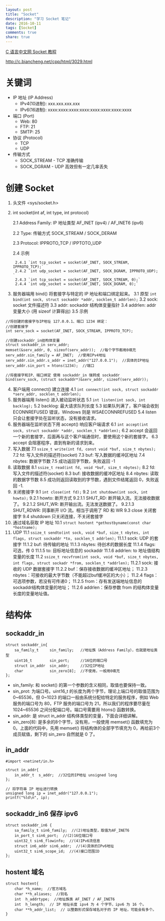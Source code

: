 ```yaml
---
layout: post
title: "Socket"
description: "学习 Socket 笔记"
date: 2016-10-11
tags: [Socket]
comments: true
share: true
---
```


[C 语言中文网 Socket 教程](http://c.biancheng.net/cpp/html/3029.html)

http://c.biancheng.net/cpp/html/3029.html

# 关键词

* IP 地址 (IP Address)
	* IPv4(10进制): xxx.xxx.xxx.xxx
	* IPv6(16进制): xxxx:xxxx:xxxx:xxxx:xxxx:xxxx:xxxx:xxxx
* 端口 (Port)
	* Web: 80
	* FTP: 21
	* SMTP: 25
* 协议 (Protocol)
	* TCP
	* UDP
* 传输方式
	* SOCK_STREAM - TCP 准确传输
	* SOCK_DGRAM - UDP 高效但有一定几率丢失

# 创建 Socket


1. 头文件 <sys/socket.h>

2. int socket(int af, int type, int protocol)

	2.1 Address Family: IP 地址类型 AF_INET (ipv4) / AF_INET6 (ipv6)

	2.2 Type: 传输方式 SOCK_STREAM / SOCK_DERAM

	2.3 Protocol: IPPROTO_TCP / IPPTOTO_UDP

	2.4 示例
	
		2.4.1 `int tcp_socket = socket(AF_INET, SOCK_STREAM, IPPROTO_TCP);`
		2.4.2 `int udp_socket = socket(AF_INET, SOCK_DGRAM, IPPROTO_UDP);  `
		2.4.3 `int tcp_socket = socket(AF_INET, SOCK_STREAM, 0);`
		2.4.4 `int udp_socket = socket(AF_INET, SOCK_DGRAM, 0);`
3. 服务器端用 bind() 将套接字与特定的 IP 地址和端口绑定起来。
	3.1 原型 `int bind(int sock, struct sockaddr *addr, socklen_t addrlen);`
	3.2 sock: socket 文件描述符
	3.3 addr: sockaddr 结构体变量指针
	3.4 addrlen: addr 变量大小 (用 sizeof 计算得出)
	3.5 示例

```
//将创建的套接字与IP地址 127.0.0.1、端口 1234 绑定：
//创建套接字
int serv_sock = socket(AF_INET, SOCK_STREAM, IPPROTO_TCP);

//创建sockaddr_in结构体变量
struct sockaddr_in serv_addr;
memset(&serv_addr, 0, sizeof(serv_addr));  //每个字节都用0填充
serv_addr.sin_family = AF_INET;  //使用IPv4地址
serv_addr.sin_addr.s_addr = inet_addr("127.0.0.1");  //具体的IP地址
serv_addr.sin_port = htons(1234);  //端口

//将套接字和IP、端口绑定 使用 sockaddr_in 强转成 sockaddr
bind(serv_sock, (struct sockaddr*)&serv_addr, sizeof(serv_addr));
```

4. 客户端用 connect() 建立连接
	4.1 `int connect(int sock, struct sockaddr *serv_addr, socklen_t addrlen);`
5. 服务器端用 listen() 进入被动监听状态
	5.1 `int listen(int sock, int backlog);`
	5.2 backlog: 最大请求队列长度
	5.3 如果队列满了，客户端会收到 ECONNREFUSED 错误，Windows 则是 WSAECONNREFUSED
	5.4 listen 只会让套接字处在监听状态，没有接收请求。
6. 服务器端在监听状态下用 accept() 响应客户端请求
	6.1 `int accept(int sock, struct sockaddr *addr, socklen_t *addrlen);`
	6.2 accept 会返回一个新的套接字，后面再与这个客户端通信时，要使用这个新的套接字。
	6.3 accept 会阻塞程序，直到有新的请求到来。
7. 写入数据
	7.1 `ssize_t write(int fd, const void *buf, size_t nbytes);`
	7.2 fd: 写入文件的描述符(socket)
	7.3 buf: 写入数据的缓冲区地址
	7.4 nbytes: 数据字节数
	7.5 成功返回字节数，失败返回 -1
8. 读取数据
	8.1 `ssize_t read(int fd, void *buf, size_t nbytes);`
	8.2 fd: 写入文件的描述符(socket)
	8.3 buf: 接收数据的缓冲区地址
	8.4 nbytes: 读取的数据字节数
	8.5 成功则返回读取到的字节数，遇到文件结尾返回 0，失败返回 -1.
9. 关闭套接字
	9.1 `int close(int fd);`
	9.2 `int shutdown(int sock, int howto);`
		9.2.1 howto: 断开方式
			9.2.1.1 SHUT_RD: 断开输入流。无法接收数据了。
			9.2.1.2 SHUT_WR: 断开输出流。无法发送数据了。
			9.2.1.3 SHUT_RDWR: 同事断开 I/O 流。相当于调用了 RD 和 WR
	9.3 close 关闭套接字
	9.4 shutdown 只关闭连接，不关闭套接字
10. 通过域名获取 IP 地址
	10.1 `struct hostent *gethostbyname(const char *hostname);`
11. UDP
	11.1 `ssize_t sendto(int sock, void *buf, size_t nbytes, int flags, struct sockaddr *to, socklen_t addrlen);`
		11.1.1 sock: UDP 的套接字
		11.1.2 buf: 待传输的地址
		11.1.3 nbytes: 待创术的数据长度
		11.1.4 flags: 可选，传 0
		11.1.5 to: 目标地址信息的 sockaddr
		11.1.6 addrlen: to 地址值结构变量的长度
	11.2 `ssize_t recvfrom(int sock, void *buf, size_t nbytes, int flags, struct sockadr *from, socklen_t *addrlen);`
		11.2.1 sock: 接收的 UDP 数据套接字
		11.2.2 buf：保存接收数据的缓冲区地址；
		11.2.3 nbytes：可接收的最大字节数（不能超过buf缓冲区的大小）；
		11.2.4 flags：可选项参数，若没有可传递0；
		11.2.5 from：存有发送端地址信息的sockaddr结构体变量的地址；
		11.2.6 addrlen：保存参数 from 的结构体变量长度的变量地址值。

# 结构体

## sockaddr_in

```
struct sockaddr_in{
    sa_family_t     sin_family;   //地址族（Address Family），也就是地址类型
    uint16_t        sin_port;     //16位的端口号
    struct in_addr  sin_addr;     //32位IP地址
    char            sin_zero[8];  //不使用，一般用0填充
};
```

* sin_family: 和 socket() 的第一个参数的含义相同，取值也要保持一致。
* sin_prot: 为端口号。uint16_t 的长度为两个字节，理论上端口号的取值范围为 0~65536，但 0~1023 的端口一般由系统分配给特定的服务程序，例如 Web 服务的端口号为 80，FTP 服务的端口号为 21，所以我们的程序要尽量在 1024~65536 之间分配端口号。端口号需要用 htons() 函数转换。
* sin_addr: 是 struct in_addr 结构体类型的变量，下面会详细讲解。
* sin_zero[8]: 是多余的8个字节，没有用，一般使用 memset() 函数填充为 0。上面的代码中，先用 memset() 将结构体的全部字节填充为 0，再给前3个成员赋值，剩下的 sin_zero 自然就是 0 了。

## in_addr

```
#import <netinet/in.h>

struct in_addr{
    in_addr_t  s_addr;  //32位的IP地址 unsigned long
};

// 将字符串 IP 地址进行转换
unsigned long ip = inet_addr("127.0.0.1");
printf("%ld\n", ip);
```

## sockaddr_in6 保存 ipv6

```
struct sockaddr_in6 { 
    sa_family_t sin6_family;  //(2)地址类型，取值为AF_INET6
    in_port_t sin6_port;  //(2)16位端口号
    uint32_t sin6_flowinfo;  //(4)IPv6流信息
    struct in6_addr sin6_addr;  //(4)具体的IPv6地址
    uint32_t sin6_scope_id;  //(4)接口范围ID
};
```

## hostent 域名

```
struct hostent{
    char *h_name;  //官方域名
    char **h_aliases;  //别名
    int  h_addrtype;  //地址族类 AF_INET / AF_INET6
    int  h_length;  // IP 地址长度 ipv4 为 4 个字节，ipv6 为 16 个。
    char **h_addr_list;  // 以整数形式保存域名对于的 IP 地址，可能会有多个。
}
```
